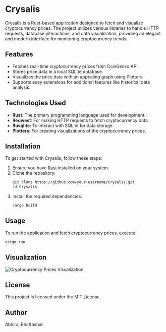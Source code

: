 
# Crysalis

Crysalis is a Rust-based application designed to fetch and visualize cryptocurrency prices. The project utilizes various libraries to handle HTTP requests, database interactions, and data visualization, providing an elegant and modern interface for monitoring cryptocurrency trends.

## Features

- Fetches real-time cryptocurrency prices from CoinGecko API.
- Stores price data in a local SQLite database.
- Visualizes the price data with an appealing graph using Plotters.
- Supports easy extensions for additional features like historical data analysis.

## Technologies Used

- **Rust**: The primary programming language used for development.
- **Reqwest**: For making HTTP requests to fetch cryptocurrency data.
- **Rusqlite**: To interact with SQLite for data storage.
- **Plotters**: For creating visualizations of the cryptocurrency prices.

## Installation

To get started with Crysalis, follow these steps:

1. Ensure you have [Rust](https://www.rust-lang.org/tools/install) installed on your system.
2. Clone the repository:
   ```bash
   git clone https://github.com/your-username/Crysalis.git
   cd Crysalis
   ```
3. Install the required dependencies:
   ```bash
   cargo build
   ```

## Usage

To run the application and fetch cryptocurrency prices, execute:
```bash
cargo run
```

## Visualization
![Cryptocurrency Prices Visualization](https://github.com/user-attachments/assets/579d6c5d-805b-4f7c-be67-6d42ecd9ba89)

## License

This project is licensed under the MIT License.

## Author

Abhiraj Bhattashali
